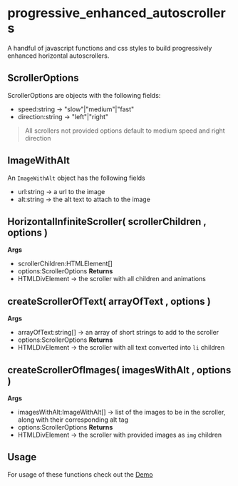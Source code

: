 # progressive_enhanced_autoscrollers
A handful of javascript functions and css styles to build progressively enhanced horizontal autoscrollers. 


## ScrollerOptions 
ScrollerOptions are objects with the following fields:
* speed:string -> "slow"|"medium"|"fast"
* direction:string -> "left"|"right"
> All scrollers not provided options default to medium speed and right direction

## ImageWithAlt
An `ImageWithAlt` object has the following fields
* url:string -> a url to the image
* alt:string -> the alt text to attach to the image

## HorizontalInfiniteScroller( scrollerChildren , options )
**Args**
* scrollerChildren:HTMLElement[]
* options:ScrollerOptions
**Returns**
* HTMLDivElement -> the scroller with all children and animations


## createScrollerOfText( arrayOfText , options )
**Args**
* arrayOfText:string[] -> an array of short strings to add to the scroller
* options:ScrollerOptions
**Returns**
* HTMLDivElement -> the scroller with all text converted into `li` children

## createScrollerOfImages( imagesWithAlt , options )
**Args**
* imagesWithAlt:ImageWithAlt[] -> list of the images to be in the scroller, along with their corresponding alt tag
* options:ScrollerOptions
**Returns**
* HTMLDivElement -> the scroller with provided images as `img` children


## Usage 
For usage of these functions check out the [Demo]("./index.html")
